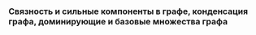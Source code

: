 ### Связность и сильные компоненты в графе, конденсация графа, доминирующие и базовые множества графа
